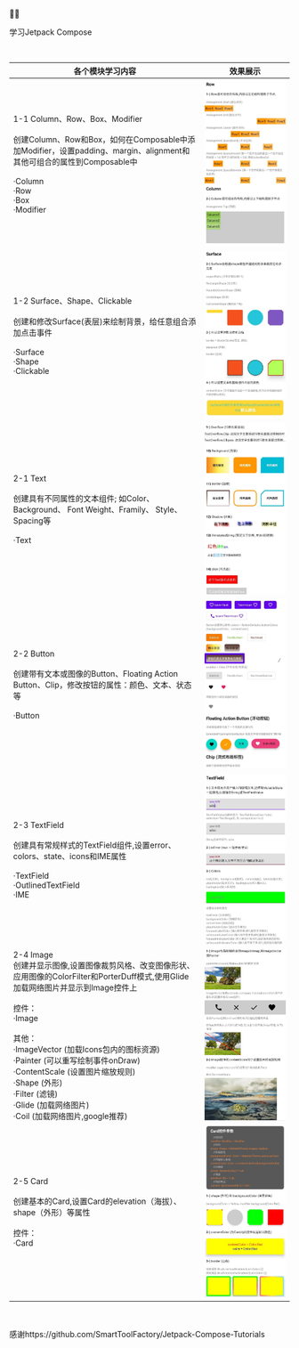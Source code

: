 :rocket::rocket:

学习Jetpack Compose

<br />

| 各个模块学习内容                                             | 效果展示                                                     |
| ------------------------------------------------------------ | ------------------------------------------------------------ |
| 1-1 Column、Row、Box、Modifier<br /><br />创建Column、Row和Box，如何在Composable中添加Modifier，设置padding、margin、alignment和其他可组合的属性到Composable中<br /><br />·Column<br />·Row<br />·Box<br />·Modifier | ![1_1图片](https://github.com/linxiangcheer/Jetpack-Compose-Control-Learn/blob/master/githubReadme/1_1.jpg) |
| 1-2 Surface、Shape、Clickable<br /><br />创建和修改Surface(表层)来绘制背景，给任意组合添加点击事件<br /><br />·Surface<br />·Shape<br />·Clickable | ![1_2图片](https://github.com/linxiangcheer/Jetpack-Compose-Control-Learn/blob/master/githubReadme/1_2.jpg) |
| 2-1 Text<br /><br />创建具有不同属性的文本组件; 如Color、 Background、 Font Weight、Framily、 Style、 Spacing等<br /><br />·Text | ![2_1图片](https://github.com/linxiangcheer/Jetpack-Compose-Control-Learn/blob/master/githubReadme/2_1.jpg) |
| 2-2 Button<br /><br />创建带有文本或图像的Button、Floating Action Button、Clip，修改按钮的属性：颜色、文本、状态等<br /><br />·Button | ![2_2图片](https://github.com/linxiangcheer/Jetpack-Compose-Control-Learn/blob/master/githubReadme/2_2.jpg) |
| 2-3 TextField<br /><br />创建具有常规样式的TextField组件,设置error、colors、state、icons和IME属性<br /><br />·TextField<br />·OutlinedTextField<br />·IME | ![2_3图片](https://github.com/linxiangcheer/Jetpack-Compose-Control-Learn/blob/master/githubReadme/2_3.jpg) |
| 2-4 Image<br />创建并显示图像,设置图像裁剪风格、改变图像形状、应用图像的ColorFilter和PorterDuff模式,使用Glide加载网络图片并显示到Image控件上<br /><br />控件：<br />·Image<br /><br />其他：<br />·ImageVector (加载Icons包内的图标资源)<br />·Painter (可以重写绘制事件onDraw)<br />·ContentScale (设置图片缩放规则)<br />·Shape (外形)<br />·Filter (滤镜)<br />·Glide (加载网络图片)<br />·Coil (加载网络图片,google推荐) | ![2_4图片](https://github.com/linxiangcheer/Jetpack-Compose-Control-Learn/blob/master/githubReadme/2_4.jpg) |
| 2-5 Card<br /><br />创建基本的Card,设置Card的elevation（海拔）、shape（外形）等属性<br /><br />控件：<br />·Card | ![2_5图片](https://github.com/linxiangcheer/Jetpack-Compose-Control-Learn/blob/master/githubReadme/2_5.jpg) |

<br /><br />感谢https://github.com/SmartToolFactory/Jetpack-Compose-Tutorials